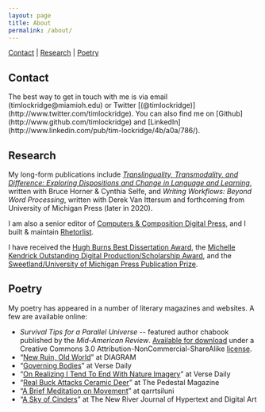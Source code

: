 ```yaml
---
layout: page
title: About
permalink: /about/
---
```

 [Contact](#contact) | [Research](#research) | [Poetry](#poetry)

<h2 id="contact">Contact</h2>
The best way to get in touch with me is via email <br />(timlockridge@miamioh.edu) or Twitter [(@timlockridge)](http://www.twitter.com/timlockridge). You can also find me on [Github](http://www.github.com/timlockridge) and [LinkedIn](http://www.linkedin.com/pub/tim-lockridge/4b/a0a/786/).

<h2 id="research">Research</h2>

My long-form publications include [*Translinguality, Transmodality, and Difference: Exploring Dispositions and Change in Language and Learning*](http://intermezzo.enculturation.net/01/ttd-horner-selfe-lockridge/index.htm), written with Bruce Horner & Cynthia Selfe, and *Writing Workflows: Beyond Word Processing*, written with Derek Van Ittersum and forthcoming from University of Michigan Press (later in 2020).

I am also a senior editor of [Computers & Composition Digital Press](http://ccdigitalpress.org), and I built & maintain [Rhetorlist](https://www.rhetorlist.net).

I have received the [Hugh Burns Best Dissertation Award](http://candcblog.org/computersandcomposition/awards/hughburns.htm), the [Michelle Kendrick Outstanding Digital Production/Scholarship Award](http://candcblog.org/computersandcomposition/awards/digital.htm), and the [Sweetland/University of Michigan Press Publication Prize](https://www.digitalrhetoriccollaborative.org/2018/07/26/sweetland-um-press-book-prize-awarded-to-tim-lockridge-and-derek-van-ittersum/).

<h2 id="poetry">Poetry</h2>

My poetry has appeared in a number of literary magazines and websites. A few are available online:

* *Survival Tips for a Parallel Universe* -- featured author chabook published by the *Mid-American Review*. [Available for download](http://timlockridge.com/lockridge-survival-tips.pdf) under a Creative Commons 3.0 Attribution-NonCommercial-ShareAlike [license](http://creativecommons.org/licenses/by-nc-sa/3.0/).
* “[New Ruin, Old World](http://thediagram.com/9_5/lockridge.html)” at DIAGRAM
* “[Governing Bodies](http://www.versedaily.org/2008/governingbodies.shtml)” at Verse Daily
* “[On Realizing I Tend To End With Nature Imagery](http://www.versedaily.org/2007/natureimagery.shtml)” at Verse Daily
* “[Real Buck Attacks Ceramic Deer](http://archive.thepedestalmagazine.com/gallery.php?item=2319)” at The Pedestal Magazine
* “[A Brief Meditation on Movement](http://qarrtsiluni.com/2008/06/22/a-brief-meditation-on-movement)” at qarrtsiluni
* “[A Sky of Cinders](http://www.cddc.vt.edu/journals/newriver/07Fall/lockridge/index.html)” at The New River Journal of Hypertext and Digital Art

